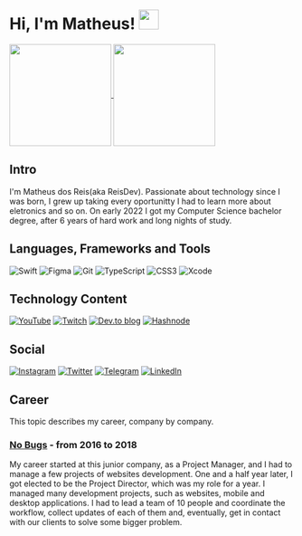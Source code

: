 # Hi, I'm Matheus! <a href="https://rahulmahesh.me/"><img src="https://media.giphy.com/media/hvRJCLFzcasrR4ia7z/giphy.gif" width="35px"></h1></a></p>

<a href="https://github.com/reisdev">
  <img align="center" height="180rem" src="https://github-readme-stats.vercel.app/api?username=reisdev&show_icons=true&theme=dracula">
</a>
<a href="https://github.com/reisdev">
  <img align="center" height="180rem" src="https://github-readme-stats.vercel.app/api/top-langs/?username=reisdev&layout=compact&theme=dracula">
</a>

## Intro

I'm Matheus dos Reis(aka ReisDev). Passionate about technology since I was born, I grew up taking every oportunitty I had to learn more about eletronics and so on. On early 2022 I got my Computer Science bachelor degree, after 6 years of hard work and long nights of study.

## Languages, Frameworks and Tools

![Swift](https://img.shields.io/badge/swift-F54A2A?style=for-the-badge&logo=swift&logoColor=white)
![Figma](https://img.shields.io/badge/figma-%23F24E1E.svg?style=for-the-badge&logo=figma&logoColor=white)
![Git](https://img.shields.io/badge/git-%23F05033.svg?style=for-the-badge&logo=git&logoColor=white)
![TypeScript](https://img.shields.io/badge/typescript-%23007ACC.svg?style=for-the-badge&logo=typescript&logoColor=white)
![CSS3](https://img.shields.io/badge/css3-%231572B6.svg?style=for-the-badge&logo=css3&logoColor=white)
![Xcode](https://img.shields.io/badge/Xcode-007ACC?style=for-the-badge&logo=Xcode&logoColor=white)

## Technology Content

[![YouTube](https://img.shields.io/badge/ReisDev-%23FF0000.svg?style=for-the-badge&logo=YouTube&logoColor=white)](https://youtube.com/reisdev)
[![Twitch](https://img.shields.io/badge/ReisDev-%239146FF.svg?style=for-the-badge&logo=Twitch&logoColor=white)](https://twitch.tv/reisdev)
[![Dev.to blog](https://img.shields.io/badge/dev.to-0A0A0A?style=for-the-badge&logo=dev.to&logoColor=white)](https://dev.to/@reisdev)
[![Hashnode](https://img.shields.io/badge/Hashnode-2962FF?style=for-the-badge&logo=hashnode&logoColor=white)](https://blog.reisdev.com.br)

## Social

[![Instagram](https://img.shields.io/badge/@reisdev-%23E4405F.svg?style=for-the-badge&logo=Instagram&logoColor=white)](https://instagram.com/reisdev)
[![Twitter](https://img.shields.io/badge/@reisdev-%231DA1F2.svg?style=for-the-badge&logo=Twitter&logoColor=white)](https://twitter.com/reisdev)
[![Telegram](https://img.shields.io/badge/Telegram-2CA5E0?style=for-the-badge&logo=telegram&logoColor=white)](https://t.me/reisdev)
[![LinkedIn](https://img.shields.io/badge/linkedin-%230077B5.svg?style=for-the-badge&logo=linkedin&logoColor=white)](https://www.linkedin.com/in/matheus-dos-reis-de-jesus/)

## Career

This topic describes my career, company by company.

### [No Bugs](https://nobugs.com.br) - from 2016 to 2018

My career started at this junior company, as a Project Manager, and I had to manage a few projects of websites development. One and a half year later, I got elected to be the Project Director, which was my role for a year. I managed many development projects, such as websites, mobile and desktop applications. I had to lead a team of 10 people and coordinate the workflow, collect updates of each of them and, eventually, get in contact with our clients to solve some bigger problem.
